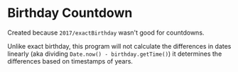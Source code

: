 # Birthday Countdown

Created because `2017/exactBirthday` wasn't good for countdowns.

Unlike exact birthday, this program will not calculate the differences in dates linearly (aka dividing `Date.now() - birthday.getTime()`) it determines the differences based on timestamps of years.